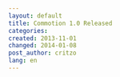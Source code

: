 ```yaml
---
layout: default
title: Commotion 1.0 Released
categories: 
created: 2013-11-01
changed: 2014-01-08
post_author: critzo
lang: en
---
```

 
